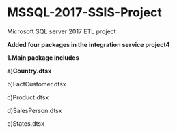 # MSSQL-2017-SSIS-Project
Microsoft SQL server 2017 ETL project

****Added four packages in the integration service project4****

****1.Main package includes****

  ****a)Country.dtsx****
  
 
  b)FactCustomer.dtsx
 
  c)Product.dtsx
  
  d)SalesPerson.dtsx
  
  e)States.dtsx
